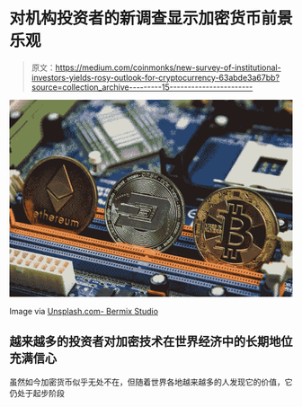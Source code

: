 # 对机构投资者的新调查显示加密货币前景乐观

> 原文：<https://medium.com/coinmonks/new-survey-of-institutional-investors-yields-rosy-outlook-for-cryptocurrency-63abde3a67bb?source=collection_archive---------15----------------------->

![](img/0afb27319cef0e26b85d397d1c7eeb50.png)

Image via [Unsplash.com- Bermix Studio](https://images.unsplash.com/photo-1615818733733-8b2f0e3c403a?ixlib=rb-1.2.1&ixid=MnwxMjA3fDB8MHxwaG90by1wYWdlfHx8fGVufDB8fHx8&auto=format&fit=crop&w=1170&q=80)

## 越来越多的投资者对加密技术在世界经济中的长期地位充满信心

虽然如今加密货币似乎无处不在，但随着世界各地越来越多的人发现它的价值，它仍处于起步阶段